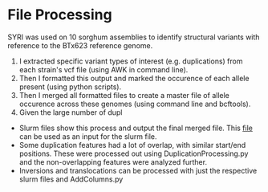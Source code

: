 # File Processing
SYRI was used on 10 sorghum assemblies to identify structural variants with reference to the BTx623 reference genome.  
1) I extracted specific variant types of interest (e.g. duplications) from each strain's vcf file (using AWK in command line).
2) Then I formatted this output and marked the occurence of each allele present (using python scripts).
3) Then I merged all formatted files to create a master file of allele occurence across these genomes (using command line and bcftools).
4) Given the large number of dupl

- Slurm files show this process and output the final merged file.  This [file](ExampleSyriOutput.vcf) can be used as an input for the slurm file.
- Some duplication features had a lot of overlap, with similar start/end positions.  These were processed out using DuplicationProcessing.py and the non-overlapping features were analyzed further.
- Inversions and translocations can be processed with just the respective slurm files and AddColumns.py
